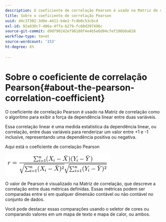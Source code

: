 ```yaml
---
description: O coeficiente de correlação Pearson é usado na Matriz de correlação como o algoritmo para exibir a força da dependência linear entre duas variáveis.
title: Sobre o coeficiente de correlação Pearson
uuid: d4c37302-3d0e-4411-b4e2-fc4b0c53cbcd
exl-id: 92a030c7-406a-4ffa-b279-fc60d207496c
source-git-commit: d9df90242ef96188f4e4b5e6d04cfef196b0a628
workflow-type: tm+mt
source-wordcount: '153'
ht-degree: 6%

---
```


# Sobre o coeficiente de correlação Pearson{#about-the-pearson-correlation-coefficient}

O coeficiente de correlação Pearson é usado na Matriz de correlação como o algoritmo para exibir a força da dependência linear entre duas variáveis.

Essa correlação linear é uma medida estatística da dependência linear, ou correlação, entre duas variáveis para renderizar um valor entre +1 e -1 inclusive, representando uma dependência positiva ou negativa.

Aqui está o coeficiente de correlação Pearson

![](assets/correlation_matrix_pearson_equation.png)

O valor de Pearson é visualizado na Matriz de correlação, que descreve a correlação entre duas métricas definidas. Essas métricas podem ser comparadas entre si em qualquer dimensão contável ou não contável no conjunto de dados.

Você pode destacar essas comparações usando o seletor de cores ou comparando valores em um mapa de texto e mapa de calor, ou ambos.
